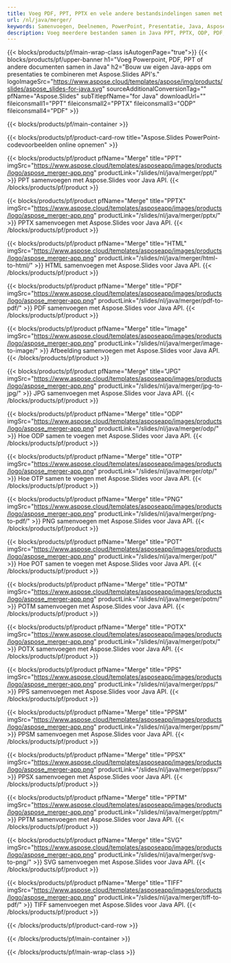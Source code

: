 ```yaml
---
title: Voeg PDF, PPT, PPTX en vele andere bestandsindelingen samen met Java
url: /nl/java/merger/
keywords: Samenvoegen, Deelnemen, PowerPoint, Presentatie, Java, Aspose
description: Voeg meerdere bestanden samen in Java PPT, PPTX, ODP, PDF, PNG, JPG en nog veel meer.
---
```

{{< blocks/products/pf/main-wrap-class isAutogenPage="true">}}
{{< blocks/products/pf/upper-banner h1="Voeg Powerpoint, PDF, PPT of andere documenten samen in Java" h2="Bouw uw eigen Java-apps om presentaties te combineren met Aspose.Slides API's." logoImageSrc="https://www.aspose.cloud/templates/aspose/img/products/slides/aspose_slides-for-java.svg" sourceAdditionalConversionTag="" pfName="Aspose.Slides" subTitlepfName="for Java" downloadUrl="" fileiconsmall1="PPT" fileiconsmall2="PPTX" fileiconsmall3="ODP" fileiconsmall4="PDF" >}}

{{< blocks/products/pf/main-container >}}

{{< blocks/products/pf/product-card-row title="Aspose.Slides PowerPoint-codevoorbeelden online opnemen" >}}

{{< blocks/products/pf/product pfName="Merge" title="PPT" imgSrc="https://www.aspose.cloud/templates/asposeapp/images/products/logo/aspose_merger-app.png" productLink="/slides/nl/java/merger/ppt/" >}}
PPT samenvoegen met Aspose.Slides voor Java API.
{{< /blocks/products/pf/product >}}

{{< blocks/products/pf/product pfName="Merge" title="PPTX" imgSrc="https://www.aspose.cloud/templates/asposeapp/images/products/logo/aspose_merger-app.png" productLink="/slides/nl/java/merger/pptx/" >}}
PPTX samenvoegen met Aspose.Slides voor Java API.
{{< /blocks/products/pf/product >}}

{{< blocks/products/pf/product pfName="Merge" title="HTML" imgSrc="https://www.aspose.cloud/templates/asposeapp/images/products/logo/aspose_merger-app.png" productLink="/slides/nl/java/merger/html-to-html/" >}}
HTML samenvoegen met Aspose.Slides voor Java API.
{{< /blocks/products/pf/product >}}

{{< blocks/products/pf/product pfName="Merge" title="PDF" imgSrc="https://www.aspose.cloud/templates/asposeapp/images/products/logo/aspose_merger-app.png" productLink="/slides/nl/java/merger/pdf-to-pdf/" >}}
PDF samenvoegen met Aspose.Slides voor Java API.
{{< /blocks/products/pf/product >}}

{{< blocks/products/pf/product pfName="Merge" title="Image" imgSrc="https://www.aspose.cloud/templates/asposeapp/images/products/logo/aspose_merger-app.png" productLink="/slides/nl/java/merger/image-to-image/" >}}
Afbeelding samenvoegen met Aspose.Slides voor Java API.
{{< /blocks/products/pf/product >}}

{{< blocks/products/pf/product pfName="Merge" title="JPG" imgSrc="https://www.aspose.cloud/templates/asposeapp/images/products/logo/aspose_merger-app.png" productLink="/slides/nl/java/merger/jpg-to-jpg/" >}}
JPG samenvoegen met Aspose.Slides voor Java API.
{{< /blocks/products/pf/product >}}

{{< blocks/products/pf/product pfName="Merge" title="ODP" imgSrc="https://www.aspose.cloud/templates/asposeapp/images/products/logo/aspose_merger-app.png" productLink="/slides/nl/java/merger/odp/" >}}
Hoe ODP samen te voegen met Aspose.Slides voor Java API.
{{< /blocks/products/pf/product >}}

{{< blocks/products/pf/product pfName="Merge" title="OTP" imgSrc="https://www.aspose.cloud/templates/asposeapp/images/products/logo/aspose_merger-app.png" productLink="/slides/nl/java/merger/otp/" >}}
Hoe OTP samen te voegen met Aspose.Slides voor Java API.
{{< /blocks/products/pf/product >}}

{{< blocks/products/pf/product pfName="Merge" title="PNG" imgSrc="https://www.aspose.cloud/templates/asposeapp/images/products/logo/aspose_merger-app.png" productLink="/slides/nl/java/merger/png-to-pdf/" >}}
PNG samenvoegen met Aspose.Slides voor Java API.
{{< /blocks/products/pf/product >}}

{{< blocks/products/pf/product pfName="Merge" title="POT" imgSrc="https://www.aspose.cloud/templates/asposeapp/images/products/logo/aspose_merger-app.png" productLink="/slides/nl/java/merger/pot/" >}}
Hoe POT samen te voegen met Aspose.Slides voor Java API.
{{< /blocks/products/pf/product >}}

{{< blocks/products/pf/product pfName="Merge" title="POTM" imgSrc="https://www.aspose.cloud/templates/asposeapp/images/products/logo/aspose_merger-app.png" productLink="/slides/nl/java/merger/potm/" >}}
POTM samenvoegen met Aspose.Slides voor Java API.
{{< /blocks/products/pf/product >}}

{{< blocks/products/pf/product pfName="Merge" title="POTX" imgSrc="https://www.aspose.cloud/templates/asposeapp/images/products/logo/aspose_merger-app.png" productLink="/slides/nl/java/merger/potx/" >}}
POTX samenvoegen met Aspose.Slides voor Java API.
{{< /blocks/products/pf/product >}}

{{< blocks/products/pf/product pfName="Merge" title="PPS" imgSrc="https://www.aspose.cloud/templates/asposeapp/images/products/logo/aspose_merger-app.png" productLink="/slides/nl/java/merger/pps/" >}}
PPS samenvoegen met Aspose.Slides voor Java API.
{{< /blocks/products/pf/product >}}

{{< blocks/products/pf/product pfName="Merge" title="PPSM" imgSrc="https://www.aspose.cloud/templates/asposeapp/images/products/logo/aspose_merger-app.png" productLink="/slides/nl/java/merger/ppsm/" >}}
PPSM samenvoegen met Aspose.Slides voor Java API.
{{< /blocks/products/pf/product >}}

{{< blocks/products/pf/product pfName="Merge" title="PPSX" imgSrc="https://www.aspose.cloud/templates/asposeapp/images/products/logo/aspose_merger-app.png" productLink="/slides/nl/java/merger/ppsx/" >}}
PPSX samenvoegen met Aspose.Slides voor Java API.
{{< /blocks/products/pf/product >}}

{{< blocks/products/pf/product pfName="Merge" title="PPTM" imgSrc="https://www.aspose.cloud/templates/asposeapp/images/products/logo/aspose_merger-app.png" productLink="/slides/nl/java/merger/pptm/" >}}
PPTM samenvoegen met Aspose.Slides voor Java API.
{{< /blocks/products/pf/product >}}

{{< blocks/products/pf/product pfName="Merge" title="SVG" imgSrc="https://www.aspose.cloud/templates/asposeapp/images/products/logo/aspose_merger-app.png" productLink="/slides/nl/java/merger/svg-to-png/" >}}
SVG samenvoegen met Aspose.Slides voor Java API.
{{< /blocks/products/pf/product >}}

{{< blocks/products/pf/product pfName="Merge" title="TIFF" imgSrc="https://www.aspose.cloud/templates/asposeapp/images/products/logo/aspose_merger-app.png" productLink="/slides/nl/java/merger/tiff-to-pdf/" >}}
TIFF samenvoegen met Aspose.Slides voor Java API.
{{< /blocks/products/pf/product >}}


{{< /blocks/products/pf/product-card-row >}}

{{< /blocks/products/pf/main-container >}}
    
{{< /blocks/products/pf/main-wrap-class >}}